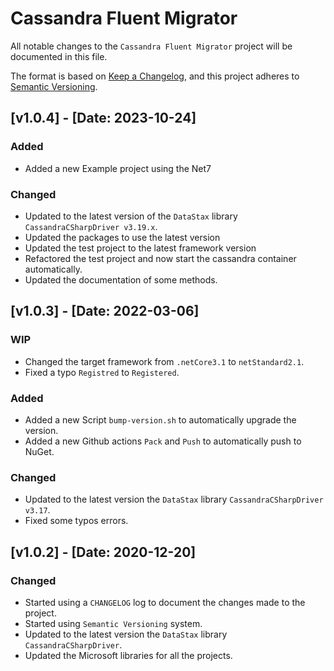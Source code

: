 # Cassandra Fluent Migrator

All notable changes to the `Cassandra Fluent Migrator` project will be documented in this file.

The format is based on [Keep a Changelog](https://keepachangelog.com/en/1.0.0/),
and this project adheres to [Semantic Versioning](https://semver.org/spec/v2.0.0.html).

## [v1.0.4] - [Date: 2023-10-24]

### Added

- Added a new Example project using the Net7

### Changed

- Updated to the latest version of the `DataStax` library `CassandraCSharpDriver v3.19.x`.
- Updated the packages to use the latest version
- Updated the test project to the latest framework version
- Refactored the test project and now start the cassandra container automatically.
- Updated the documentation of some methods.

## [v1.0.3] - [Date: 2022-03-06]

### WIP

- Changed the target framework from `.netCore3.1` to `netStandard2.1`.
- Fixed a typo `Registred` to `Registered`.

### Added

- Added a new Script `bump-version.sh` to automatically upgrade the version.
- Added a new Github actions `Pack` and `Push` to automatically push to NuGet.

### Changed

- Updated to the latest version the `DataStax` library `CassandraCSharpDriver v3.17`.
- Fixed some typos errors.

## [v1.0.2] - [Date: 2020-12-20]

### Changed

- Started using a `CHANGELOG` log to document the changes made to the project.
- Started using `Semantic Versioning` system.
- Updated to the latest version the `DataStax` library `CassandraCSharpDriver`.
- Updated the Microsoft libraries for all the projects.
